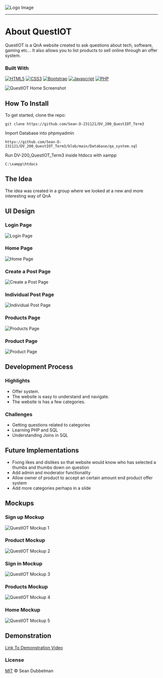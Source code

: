 ![Logo Image](https://github.com/Sean-D-231121/DV_200_QuestIOT_Term3/blob/main/assets/logo.png)

- - - -

# About QuestIOT

QuestIOT is a QnA website created to ask questions about tech, software, gaming etc... It also allows you to list products to sell online through an offer system.

### Built With
[![HTML5](https://img.shields.io/badge/HTML5-E34F26?style=for-the-badge&logo=html5&logoColor=white)](https://www.w3.org/html/)
[![CSS3](https://img.shields.io/badge/CSS3-1572B6?style=for-the-badge&logo=css3&logoColor=white)](https://www.w3.org/Style/CSS/Overview.en.html)
[![Bootstrap](https://img.shields.io/badge/Bootstrap-563D7C?style=for-the-badge&logo=bootstrap&logoColor=white)](https://getbootstrap.com/)
[![Javascript](https://img.shields.io/badge/JavaScript-323330?style=for-the-badge&logo=javascript&logoColor=F7DF1E)](https://www.javascript.com/)
[![PHP](https://img.shields.io/badge/PHP-7377AD?style=for-the-badge&logo=php&logoColor=white)](https://www.php.net/)




![QuestIOT Home Screenshot](https://github.com/Sean-D-231121/DV_200_QuestIOT_Term3/blob/main/assets/Home.png)

## How To Install

To get started, clone the repo:
```
git clone https://github.com/Sean-D-231121/DV_200_QuestIOT_Term3
```

Import Database into phpmyadmin
```
https://github.com/Sean-D-231121/DV_200_QuestIOT_Term3/blob/main/Database/qa_system.sql
```

Run DV-200_QuestIOT_Term3 inside htdocs with xampp
```
C:\xampp\htdocs
```

## The Idea

The idea was created in a group where we looked at a new and more interesting way of QnA

## UI Design

### Login Page
![Login Page ](https://github.com/Sean-D-231121/DV_200_QuestIOT_Term3/blob/main/assets/Signin.png)

### Home Page
![Home Page](https://github.com/Sean-D-231121/DV_200_QuestIOT_Term3/blob/main/assets/Home.png)

### Create a Post Page
![Create a Post Page ](https://github.com/Sean-D-231121/DV_200_QuestIOT_Term3/blob/main/assets/Create_a_post_page.png)

### Individual Post Page
![Individual Post Page ](https://github.com/Sean-D-231121/DV_200_QuestIOT_Term3/blob/main/assets/QuestionPostPage.png)

### Products Page
![Products Page ](hhttps://github.com/Sean-D-231121/DV_200_QuestIOT_Term3/blob/main/assets/Productspage.png)

### Product Page
![Product Page ](https://github.com/Sean-D-231121/DV_200_QuestIOT_Term3/blob/main/assets/Product-single-page.png)

## Development Process

### Highlights
* Offer system.
* The website is easy to understand and navigate.
* The website is has a few categories.

### Challenges
* Getting questions related to categories
* Learning PHP and SQL
* Understanding Joins in SQL

## Future Implementations

* Fixing likes and dislikes so that website would know who has selected a thumbs and thumbs down on question
* Add admin and moderator functionality
* Allow owner of product to accept an certain amount end product offer system
* Add more categories perhaps in a slide 

## Mockups

### Sign up Mockup
![QuestIOT Mockup 1](https://github.com/Sean-D-231121/DV_200_QuestIOT_Term3/blob/main/assets/Mockup%201.png)

### Product Mockup
![QuestIOT Mockup 2](https://github.com/Sean-D-231121/DV_200_QuestIOT_Term3/blob/main/assets/Mockup%202.png)

### Sign in Mockup
![QuestIOT Mockup 3](https://github.com/Sean-D-231121/DV_200_QuestIOT_Term3/blob/main/assets/Mockup%203.png)

### Products Mockup
![QuestIOT Mockup 4](https://github.com/Sean-D-231121/DV_200_QuestIOT_Term3/blob/main/assets/Mockup%204.png)

### Home Mockup
![QuestIOT Mockup 5](https://github.com/Sean-D-231121/DV_200_QuestIOT_Term3/blob/main/assets/Mockup%205.png)

## Demonstration
[Link To Demonstration Video](https://drive.google.com/file/d/1HA6-BJldasGiRjYhBErdbAy9Jyi7NVxT/view?usp=sharing)

### License
[MIT](LICENSE) © Sean Dubbelman
 
